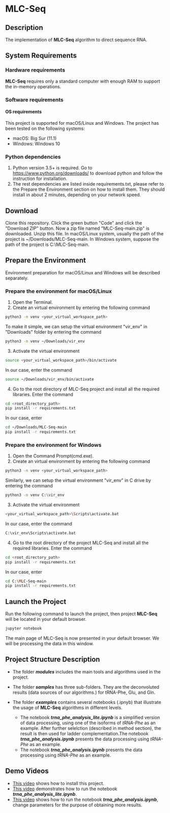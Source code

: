 # MLC-Seq

## Description
The implementation of **MLC-Seq** algorithm to direct sequence RNA.

## System Requirements

### Hardware requirements
**MLC-Seq** requires only a standard computer with enough RAM to support the in-memory operations.

### Software requirements
#### OS requirements
This project is supported for macOS/Linux and Windows. The project has been tested on the following systems:
- macOS: Big Sur (11.1)
- Windows: Windows 10

### Python dependencies
1. Python version 3.5+ is required. Go to https://www.python.org/downloads/ to download python and follow the instruction for installation.
2. The rest dependencies are listed inside requirements.txt, please refer to the Prepare the Environment section on how to install them. They should install in about 2 minutes, depending on your network speed.

## Download
Clone this repository. Click the green button "Code" and click the "Download ZIP" button. Now a zip file named "MLC-Seq-main.zip" is downloaded. Unzip this file. In macOS/Linux system, usually the path of the project is ~/Downloads/MLC-Seq-main. In Windows system, suppose the path of the project is C:\MLC-Seq-main.

## Prepare the Environment
Environment preparation for macOS/Linux and Windows will be described separately.
### Prepare the environment for macOS/Linux
1. Open the Terminal.
2. Create an virtual environment by entering the following command
```Bash
python3 -m venv <your_virtual_workspace_path>
```
To make it simple, we can setup the virtual environment "vir_env" in "Downloads" folder by entering the command
```Bash
python3 -m venv ~/Downloads/vir_env
```
3. Activate the virtual environment
```Bash
source <your_virtual_workspace_path>/bin/activate
```
In our case, enter the command
```Bash
source ~/Downloads/vir_env/bin/activate
```
4. Go to the root directory of MLC-Seq project and install all the required libraries. Enter the command
```Bash
cd <root_directory_path>
pip install -r requirements.txt
```
In our case, enter
```Bash
cd ~/Downloads/MLC-Seq-main
pip install -r requirements.txt
```

### Prepare the environment for Windows
1. Open the Command Prompt(cmd.exe).
2. Create an virtual environment by entering the following command
```Bash
python3 -m venv <your_virtual_workspace_path>
```
Similarly, we can setup the virtual environment "vir_env" in C drive by entering the command
```Bash
python3 -m venv C:\vir_env
```
3. Activate the virtual environment
```Bash
<your_virtual_workspace_path>\Scripts\activate.bat
```
In our case, enter the command 
```Bash
C:\vir_env\Scripts\activate.bat
```
4. Go to the root directory of the project MLC-Seq and install all the required libraries. Enter the command
```Bash
cd <root_directory_path>
pip install -r requirements.txt
```
In our case, enter
```Bash
cd C:\MLC-Seq-main
pip install -r requirements.txt
```
## Launch the Project
Run the following command to launch the project, then project **MLC-Seq** will be located in your default browser.
```Bash
jupyter notebook
```

The main page of MLC-Seq is now presented in your default browser. We will be processing the data in this window.

## Project Structure Description
- The folder <em>**modules**</em> includes the main tools and algorithms used in the project. 
- The folder <em>**samples**</em> has three sub-folders. They are the deconvoluted results (data sources of our algorithms.) for tRNA-Phe, Glu, and Gln. 
- The folder <em>**examples**</em> contains several notebooks (.ipnyb) that illustrate the usage of **MLC-Seq** algorithms in different levels. 

	- The notebook <em>**trna_phe_analysis_lite.ipynb**</em> is a simplified version of data processing, using one of the isoforms of <em>tRNA-Phe</em> as an example. After further selelction (described in method section), the result is then used for ladder complementation.The notebook <em>**trna_phe_analysis.ipynb**</em> presents the data processing using <em>tRNA-Phe</em> as an example. 
	- The notebook <em>**trna_phe_analysis.ipynb**</em> presents the data processing using <em>tRNA-Phe</em> as an example.

## Demo Videos
- [This video](https://youtu.be/0hQkDnjLPZM) shows how to install this project.
- [This video](https://youtu.be/pliz7t1gWKg) demonstrates how to run the notebook <em>**trna_phe_analysis_lite.ipynb**</em>.
- [This video](https://youtu.be/eyJBcZLqakg) shows how to run the notebook <em>**trna_phe_analysis.ipynb**</em>, change parameters for the purpose of obtaining more results.

